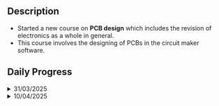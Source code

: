  ## Description
- Started a new course on **PCB design** which includes the revision of electronics as a whole in general.
- This course involves the designing of PCBs in the circuit maker software.

## Daily Progress

<details>
 <summary>31/03/2025</summary>
 
 - **Electronics** is derived from the word **electron**
 - There are two branches :
   ```mermaid
     graph TD;
     Electronics-->Analog
     Electronics-->Digital
   ```
 - **Analog Electronics** is a branch of electronics that deals with the time-varying electrical signals whereas **Digital Electronics** deals with data that is binary in the forms of 0's and 1's.
 - A multimeter is a low-cost all-in-one meter that measures various parameters such as voltage, current, frequency, test diodes, passive component values, and so on.
 - Some of the passive components are :
   ```mermaid
   graph TD;
   Passive-->Resistor
   Passive-->Capacitor
   Passive-->Inductor
   ```
- **Digital Electronics** is a two-state logic (0 or 1). Digital systems always approximate the output.
- The International System of Units or **SI Unit** is the widely accepted measurement unit.
-  *Scientific Notation* is the standard way of writing numbers in mathematics.
-  All components in digital electronics are in terms of *Integrated Circuits*.
</details>

<details>
 <summary>10/04/2025</summary>

 - **Atomic Weight** = Number of protons + Number of neutrons
 - *Electrons* are the negatively charged carriers and *holes* are the positively charged carriers.
 - Electron flow results in a current flow called **electron current** and the current that results from the flow of holes is called **conventional current**.
 - **Current** is defined as the amount of charge flowing per unit of time,i.e
          $`
            I=Q/C
   `$
 - Current flows from *higher potential* to *lower potential* (from (+) to (-)).
 - The power expression is given by $` P=V*I `$.
 - **Voltage** is defined as potential energy per unit charge i.e $` 1V=1 J/1 C `$.
   
 </details>
